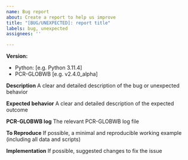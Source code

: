```yaml
---
name: Bug report
about: Create a report to help us improve
title: "[BUG/UNEXPECTED]: report title"
labels: bug, unexpected
assignees: ''

---
```


**Version:**
 - Python: [e.g. Python 3.11.4]
 - PCR-GLOBWB [e.g. v2.4.0_alpha]

**Description**
A clear and detailed description of the bug or unexpected behavior

**Expected behavior**
A clear and detailed description of the expected outcome

**PCR-GLOBWB log**
The relevant PCR-GLOBWB log file

**To Reproduce**
If possible, a minimal and reproducible working example (including all data and scripts)

**Implementation**
If possible, suggested changes to fix the issue
